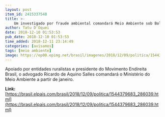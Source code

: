 ```yaml
---
layout: post
item_id: 2415337548
title: >-
    Um investigado por fraude ambiental comandará Meio Ambiente sob Bolsonaro
author: Tatu D'Oquei
date: 2018-12-10 01:53:53
pub_date: 2018-12-10 01:53:53
time_added: 2018-12-11 23:14:49
categories: [avisamos]
tags: [meio ambiente]
image: https://ep00.epimg.net/brasil/imagenes/2018/12/09/politica/1544379683_286039_1544381505_rrss_normal.jpg
---
```


Apoiado por entidades ruralistas e presidente do Movimento Endireita Brasil, o advogado Ricardo de Aquino Salles comandará o Ministério do Meio Ambiente a partir de janeiro.

**Link:** [https://brasil.elpais.com/brasil/2018/12/09/politica/1544379683_286039.html](https://brasil.elpais.com/brasil/2018/12/09/politica/1544379683_286039.html)

